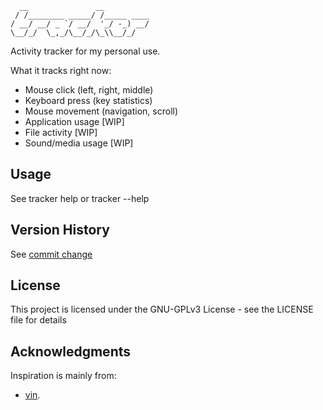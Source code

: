 	  __               __          
	 / /________ _____/ /_____ ____
	/ __/ __/ _ `/ __/  '_/ -_) __/ 
	\__/_/  \_,_/\__/_/\_\\__/_/   
                               

Activity tracker for my personal use. 

What it tracks right now:

* Mouse click (left, right, middle)
* Keyboard press (key statistics)
* Mouse movement (navigation, scroll)
* Application usage [WIP]
* File activity [WIP]
* Sound/media usage [WIP]

## Usage

See tracker help or tracker --help

## Version History

See [commit change](https://github.com/bozbulanik/tracker/commits/main/)

## License

This project is licensed under the GNU-GPLv3 License - see the LICENSE file for details

## Acknowledgments

Inspiration is mainly from:
* [vin](https://vin.gg).
